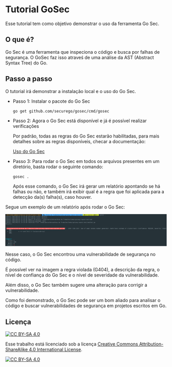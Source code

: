 # Tutorial GoSec

Esse tutorial tem como objetivo demonstrar o uso da ferramenta Go Sec.

## O que é?

Go Sec é uma ferramenta que inspeciona o código e busca por falhas de segurança. O GoSec faz isso atraveś de uma análise
da AST (Abstract Syntax Tree) do Go.

## Passo a passo

O tutorial irá demonstrar a instalação local e o uso do Go Sec.

- Passo 1:
    Instalar o pacote do Go Sec
    ```
    go get github.com/securego/gosec/cmd/gosec
    ```

- Passo 2:
    Agora o Go Sec está disponível e já é possível realizar verificações

    Por padrão, todas as regras do Go Sec estarão habilitadas, para mais detalhes sobre as regras disponíveis, checar a documentação:

    [Uso do Go Sec](https://github.com/securego/gosec#usage)

- Passo 3:
    Para rodar o Go Sec em todos os arquivos presentes em um diretório, basta rodar o seguinte comando:

    ```
    gosec .
    ```

    Após esse comando, o Go Sec irá gerar um relatório apontando se há falhas ou não, e também irá exibir qual é a regra que foi aplicada para a detecção da(s) falha(s), caso houver.

Segue um exemplo de um relatório após rodar o Go Sec:

![Go Sec Report](gosecreport.png)

Nesse caso, o Go Sec encontrou uma vulnerabilidade de segurança no código.

É possível ver na imagem a regra violada (G404), a descrição da regra, o nível de confiança do Go Sec e o nível de severidade da vulnerabilidade.

Além disso, o Go Sec também sugere uma alteração para corrigir a vulnerabilidade.

Como foi demonstrado, o Go Sec pode ser um bom aliado para analisar o código e buscar vulnerabilidades de segurança em projetos escritos em Go.

## Licença

[![CC BY-SA 4.0][cc-by-sa-shield]][cc-by-sa]

Esse trabalho está licenciado sob a licença
[Creative Commons Attribution-ShareAlike 4.0 International License][cc-by-sa].

[![CC BY-SA 4.0][cc-by-sa-image]][cc-by-sa]

[cc-by-sa]: http://creativecommons.org/licenses/by-sa/4.0/
[cc-by-sa-image]: https://licensebuttons.net/l/by-sa/4.0/88x31.png
[cc-by-sa-shield]: https://img.shields.io/badge/License-CC%20BY--SA%204.0-lightgrey.svg
    
